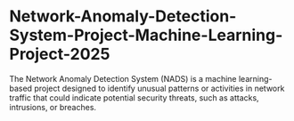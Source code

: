 # Network-Anomaly-Detection-System-Project-Machine-Learning-Project-2025
The Network Anomaly Detection System (NADS) is a machine learning-based project designed to identify unusual patterns or activities in network traffic that could indicate potential security threats, such as attacks, intrusions, or breaches.
